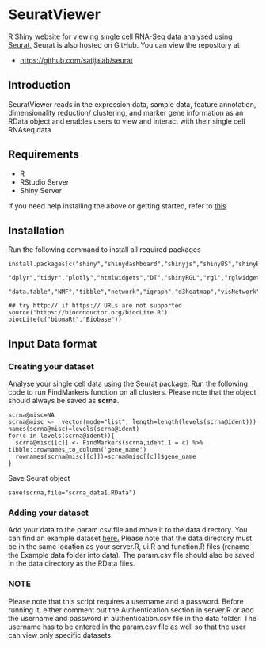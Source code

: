 # SeuratViewer
R Shiny website for viewing single cell RNA-Seq data analysed using [Seurat.](https://satijalab.org/seurat/) 
Seurat is also hosted on GitHub. You can view the repository at

- https://github.com/satijalab/seurat

## Introduction
SeuratViewer reads in the expression data, sample data, feature annotation, dimensionality reduction/ clustering, and marker gene information as an RData object and enables users to view and interact with their single cell RNAseq data

## Requirements
- R
- RStudio Server
- Shiny Server

If you need help installing the above or getting started, refer to [this](https://deanattali.com/2015/05/09/setup-rstudio-shiny-server-digital-ocean/#install-r)

## Installation
Run the following command to install all required packages
```
install.packages(c("shiny","shinydashboard","shinyjs","shinyBS","shinyBS","RColorBrewer","reshape2","ggplot2",
                   "dplyr","tidyr","plotly","htmlwidgets","DT","shinyRGL","rgl","rglwidget","Seurat","cowplot",
                    "data.table","NMF","tibble","network","igraph","d3heatmap","visNetwork"))
                    
## try http:// if https:// URLs are not supported
source("https://bioconductor.org/biocLite.R")
biocLite(c("biomaRt","Biobase"))
```

## Input Data format
### Creating your dataset 

Analyse your single cell data using the [Seurat](https://satijalab.org/seurat/) package. Run the following code to run FindMarkers function on all clusters. Please note that the object should always be saved as **scrna**.
```
scrna@misc=NA
scrna@misc <-  vector(mode="list", length=length(levels(scrna@ident)))
names(scrna@misc)=levels(scrna@ident)
for(c in levels(scrna@ident)){
  scrna@misc[[c]] <- FindMarkers(scrna,ident.1 = c) %>% tibble::rownames_to_column('gene_name')
  rownames(scrna@misc[[c]])=scrna@misc[[c]]$gene_name
} 
```
Save Seurat object  
```
save(scrna,file="scrna_data1.RData")
```

### Adding your dataset

Add your data to the param.csv file and move it to the data directory. You can find an example dataset [here.](http://165.123.69.6/SeuratViewer/scrna_data1.RData) Please note that the data directory must be in the same location as your server.R, ui.R and function.R files (rename the Example data folder into data). The param.csv file should also be saved in the data directory as the RData files.

### NOTE
Please note that this script requires a username and a password. Before running it, either comment out the Authentication section in server.R or add the username and password in authentication.csv file in the data folder. The username has to be entered in the param.csv file as well so that the user can view only specific datasets.
